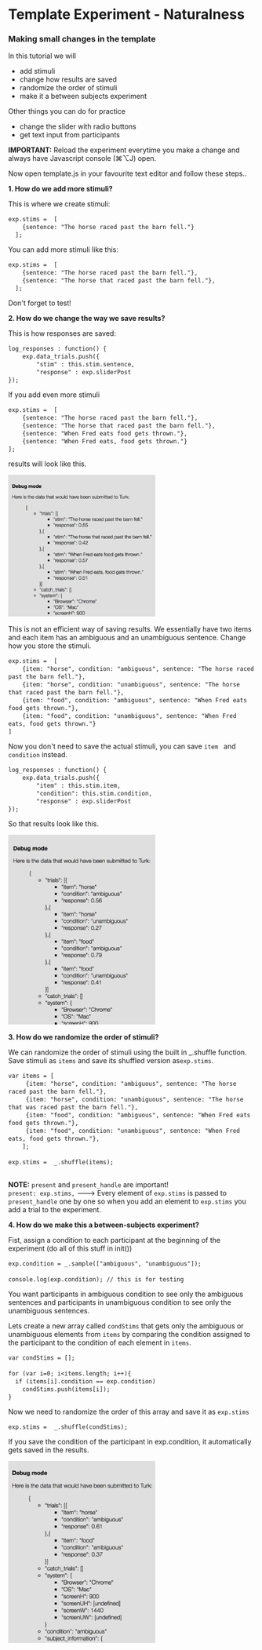 # Template Experiment - Naturalness

### Making small changes in the template

In this tutorial we will

* add stimuli  
* change how results are saved  
* randomize the order of stimuli  
* make it a between subjects experiment

Other things you can do for practice 

* change the slider with radio buttons  
* get text input from participants

**IMPORTANT:** Reload the experiment everytime you make a change and always have Javascript console (⌘⌥J) open.  

Now open template.js in your favourite text editor and follow these steps..


**1. How do we add more stimuli?**

This is where we create stimuli:  

```
exp.stims =  [
	{sentence: "The horse raced past the barn fell."}
  ];
```
    
 You can add more stimuli like this:     
  
```
exp.stims =  [
	{sentence: "The horse raced past the barn fell."},
	{sentence: "The horse that raced past the barn fell."},
  ];
```
Don't forget to test!
  
**2. How do we change the way we save results?**

This is how responses are saved: 

```
log_responses : function() {
	exp.data_trials.push({
		"stim" : this.stim.sentence,
		"response" : exp.sliderPost
});
```
If you add even more stimuli 

```
exp.stims =  [    
	{sentence: "The horse raced past the barn fell."},
	{sentence: "The horse that raced past the barn fell."},
	{sentence: "When Fred eats food gets thrown."},
	{sentence: "When Fred eats, food gets thrown."}  
];
```
results will look like this.

<img src="img/saved_results_1.png" alt="results before making changes" width="300"/>


This is not an efficient way of saving results. We essentially have two items and each item has an ambiguous and an unambiguous sentence. Change how you store the stimuli.

```
exp.stims =  [    
	{item: "horse", condition: "ambiguous", sentence: "The horse raced past the barn fell."},
	{item: "horse", condition: "unambiguous", sentence: "The horse that raced past the barn fell."},
	{item: "food", condition: "ambiguous", sentence: "When Fred eats food gets thrown."},
	{item: "food", condition: "unambiguous", sentence: "When Fred eats, food gets thrown."}
] 
```
Now you don't need to save the actual stimuli, you can save `item ` and `condition` instead.

```
log_responses : function() {
	exp.data_trials.push({
		"item" : this.stim.item,
		"condition": this.stim.condition,
		"response" : exp.sliderPost
}); 
```
So that results look like this.

<img src="img/saved_results_2.png" alt="results saved with variables" width="300"/>

**3. How do we randomize the order of stimuli?**

We can randomize the order of stimuli using the built in _.shuffle function.  
Save stimuli as `items` and save its shuffled version as`exp.stims`.

```
var items = [
     {item: "horse", condition: "ambiguous", sentence: "The horse raced past the barn fell."},
     {item: "horse", condition: "unambiguous", sentence: "The horse that was raced past the barn fell."},
     {item: "food", condition: "ambiguous", sentence: "When Fred eats food gets thrown."},
     {item: "food", condition: "unambiguous", sentence: "When Fred eats, food gets thrown."},
    ];

exp.stims =  _.shuffle(items);
  
```

**NOTE:** 
`present` and `present_handle` are important!  
`present: exp.stims,` ---> Every element of `exp.stims` is passed to `present_handle` one by one so when you add an element to `exp.stims` you add a trial to the experiment.

**4. How do we make this a between-subjects experiment?**

Fist, assign a condition to each participant at the beginning of the experiment (do all of this stuff in init())

```
exp.condition = _.sample(["ambiguous", "unambiguous"]);

console.log(exp.condition); // this is for testing
```
You want participants in ambiguous condition to see only the ambiguous sentences and participants in unambiguous condition to see only the unambiguous sentences.

Lets create a new array called `condStims` that gets only the ambiguous or unambiguous elements from `items` by comparing the condition assigned to the participant to the condition of each element in `items`.  


```
var condStims = [];

for (var i=0; i<items.length; i++){
  if (items[i].condition == exp.condition)
  	condStims.push(items[i]);
}
```

Now we need to randomize the order of this array and save it as `exp.stims`

```
exp.stims =  _.shuffle(condStims);
```
If you save the condition of the participant in exp.condition, it automatically gets saved in the results.

<img src="img/saved_condition.png" alt="results saved condition" width="300"/>













